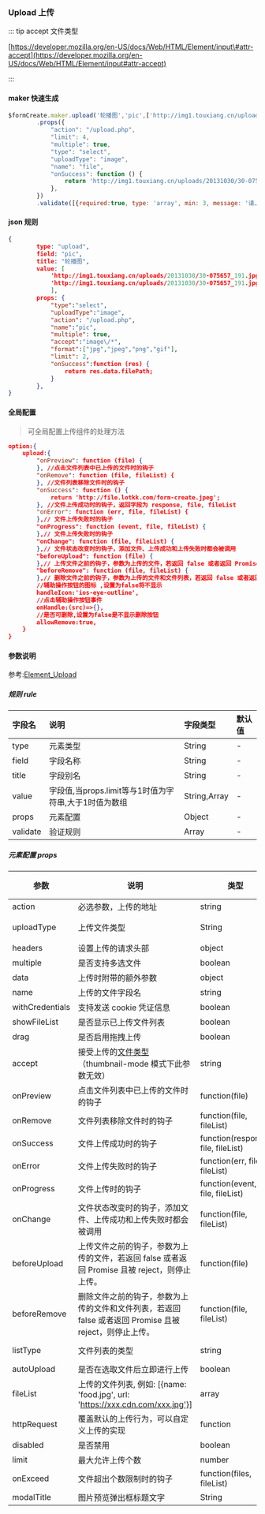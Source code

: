 ### Upload 上传



::: tip accept 文件类型

[https://developer.mozilla.org/en-US/docs/Web/HTML/Element/input\#attr-accept](https://developer.mozilla.org/en-US/docs/Web/HTML/Element/input#attr-accept)

:::

#### maker 快速生成
```js
$formCreate.maker.upload('轮播图','pic',['http://img1.touxiang.cn/uploads/20131030/30-075657_191.jpg'])
        .props({
            "action": "/upload.php",
            "limit": 4,
            "multiple": true,
            "type": "select",
            "uploadType": "image",
            "name": "file",
            "onSuccess": function () {
                return 'http://img1.touxiang.cn/uploads/20131030/30-075657_191.jpg';
            },
        })
        .validate([{required:true, type: 'array', min: 3, message: '请上传3张图片', trigger: 'change'}])
```

#### json 规则
```json
{
        type: "upload",
        field: "pic",
        title: "轮播图",
        value: [
            'http://img1.touxiang.cn/uploads/20131030/30-075657_191.jpg',
            'http://img1.touxiang.cn/uploads/20131030/30-075657_191.jpg'
            ],
        props: {
            "type":"select",
            "uploadType":"image",
            "action": "/upload.php",
            "name":"pic",
            "multiple": true,
            "accept":"image\/*",
            "format":["jpg","jpeg","png","gif"],
            "limit": 2,
            "onSuccess":function (res) {
                return res.data.filePath;
            }
        },
}
```

#### 全局配置
> 可全局配置上传组件的处理方法
```json
option:{
    upload:{
		"onPreview": function (file) {
		}, //点击文件列表中已上传的文件时的钩子
    	"onRemove": function (file, fileList) {
    	}, //文件列表移除文件时的钩子
    	"onSuccess": function () {
    		return 'http://file.lotkk.com/form-create.jpeg';
    	}, //文件上传成功时的钩子，返回字段为 response, file, fileList
    	"onError": function (err, file, fileList) {
    	},// 文件上传失败时的钩子
    	"onProgress": function (event, file, fileList) {
    	},// 文件上传失败时的钩子
   		"onChange": function (file, fileList) {
    	},// 文件状态改变时的钩子，添加文件、上传成功和上传失败时都会被调用
    	"beforeUpload": function (file) {
    	},// 上传文件之前的钩子，参数为上传的文件，若返回 false 或者返回 Promise 且被 reject，则停止上传。
    	"beforeRemove": function (file, fileList) {
    	},// 删除文件之前的钩子，参数为上传的文件和文件列表，若返回 false 或者返回 Promise 且被 reject，则停止上传。
    	//辅助操作按钮的图标 ,设置为false将不显示
    	handleIcon:'ios-eye-outline',
    	//点击辅助操作按钮事件
    	onHandle:(src)=>{},
    	//是否可删除,设置为false是不显示删除按钮
   		allowRemove:true,
    }
}
```

#### 参数说明

参考:[Element_Upload](http://element-cn.eleme.io/#/zh-CN/component/upload)



##### 规则 rule

| 字段名 | 说明 | 字段类型 | 默认值 |
| :--- | :--- | :--- | :--- |
| type | 元素类型 | String | - |
| field | 字段名称 | String | - |
| title | 字段别名 | String | - |
| value | 字段值,当props.limit等与1时值为字符串,大于1时值为数组 | String,Array | - |
| props | 元素配置 | Object | - |
| validate | 验证规则 | Array | - |

##### 元素配置 props

| 参数             | 说明                                                         | 类型                               | 可选值                    | 默认值 |
| ---------------- | ------------------------------------------------------------ | ---------------------------------- | ------------------------- | ------ |
| action           | 必选参数，上传的地址                                         | string                             | —                         | —      |
| uploadType | 上传文件类型 | String | image（图片上传），file（文件上传） | —      |
| headers          | 设置上传的请求头部                                           | object                             | —                         | —      |
| multiple         | 是否支持多选文件                                             | boolean                            | —                         | —      |
| data             | 上传时附带的额外参数                                         | object                             | —                         | —      |
| name             | 上传的文件字段名                                             | string                             | —                         | file   |
| withCredentials | 支持发送 cookie 凭证信息                                     | boolean                            | —                         | false  |
| showFileList   | 是否显示已上传文件列表                                       | boolean                            | —                         | true   |
| drag             | 是否启用拖拽上传                                             | boolean                            | —                         | false  |
| accept           | 接受上传的[文件类型](https://developer.mozilla.org/en-US/docs/Web/HTML/Element/input#attr-accept)（thumbnail-mode 模式下此参数无效） | string                             | —                         | —      |
| onPreview       | 点击文件列表中已上传的文件时的钩子                           | function(file)                     | —                         | —      |
| onRemove        | 文件列表移除文件时的钩子                                     | function(file, fileList)           | —                         | —      |
| onSuccess       | 文件上传成功时的钩子                                         | function(response, file, fileList) | —                         | —      |
| onError         | 文件上传失败时的钩子                                         | function(err, file, fileList)      | —                         | —      |
| onProgress      | 文件上传时的钩子                                             | function(event, file, fileList)    | —                         | —      |
| onChange        | 文件状态改变时的钩子，添加文件、上传成功和上传失败时都会被调用 | function(file, fileList)           | —                         | —      |
| beforeUpload    | 上传文件之前的钩子，参数为上传的文件，若返回 false 或者返回 Promise 且被 reject，则停止上传。 | function(file)                     | —                         | —      |
| beforeRemove    | 删除文件之前的钩子，参数为上传的文件和文件列表，若返回 false 或者返回 Promise 且被 reject，则停止上传。 | function(file, fileList)           | —                         | —      |
| listType        | 文件列表的类型                                               | string                             | text/picture/picture-card | text   |
| autoUpload      | 是否在选取文件后立即进行上传                                 | boolean                            | —                         | true   |
| fileList        | 上传的文件列表, 例如: [{name: 'food.jpg', url: 'https://xxx.cdn.com/xxx.jpg'}] | array                              | —                         | []     |
| httpRequest     | 覆盖默认的上传行为，可以自定义上传的实现                     | function                           | —                         | —      |
| disabled         | 是否禁用                                                     | boolean                            | —                         | false  |
| limit            | 最大允许上传个数                                             | number                             | —                         | —      |
| onExceed        | 文件超出个数限制时的钩子                                     | function(files, fileList)          | —                         | -      |
| modalTitle | 图片预览弹出框标题文字 |  String  | 预览 |
